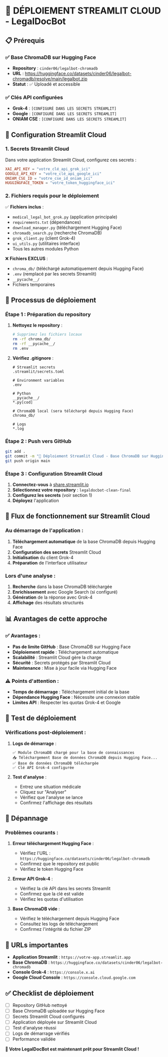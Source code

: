 # 🚀 DÉPLOIEMENT STREAMLIT CLOUD - LegalDocBot

## 📋 Prérequis

### ✅ Base ChromaDB sur Hugging Face
- **Repository** : `cinder06/legalbot-chromadb`
- **URL** : https://huggingface.co/datasets/cinder06/legalbot-chromadb/resolve/main/legalbot.zip
- **Statut** : ✅ Uploadé et accessible

### ✅ Clés API configurées
- **Grok-4** : `[CONFIGURÉ DANS LES SECRETS STREAMLIT]`
- **Google** : `[CONFIGURÉ DANS LES SECRETS STREAMLIT]`
- **ONIAM CSE** : `[CONFIGURÉ DANS LES SECRETS STREAMLIT]`

## 🔧 Configuration Streamlit Cloud

### 1. **Secrets Streamlit Cloud**

Dans votre application Streamlit Cloud, configurez ces secrets :

```toml
XAI_API_KEY = "votre_clé_api_grok_ici"
GOOGLE_API_KEY = "votre_clé_api_google_ici"
ONIAM_CSE_ID = "votre_cse_id_oniam_ici"
HUGGINGFACE_TOKEN = "votre_token_huggingface_ici"
```

### 2. **Fichiers requis pour le déploiement**

✅ **Fichiers inclus** :
- `medical_legal_bot_grok.py` (application principale)
- `requirements.txt` (dépendances)
- `download_manager.py` (téléchargement Hugging Face)
- `chromadb_search.py` (recherche ChromaDB)
- `grok_client.py` (client Grok-4)
- `ui_utils.py` (utilitaires interface)
- Tous les autres modules Python

❌ **Fichiers EXCLUS** :
- `chroma_db/` (téléchargé automatiquement depuis Hugging Face)
- `.env` (remplacé par les secrets Streamlit)
- `__pycache__/`
- Fichiers temporaires

## 🚀 Processus de déploiement

### **Étape 1 : Préparation du repository**

1. **Nettoyez le repository** :
   ```bash
   # Supprimez les fichiers locaux
   rm -rf chroma_db/
   rm -rf __pycache__/
   rm .env
   ```

2. **Vérifiez .gitignore** :
   ```gitignore
   # Streamlit secrets
   .streamlit/secrets.toml
   
   # Environment variables
   .env
   
   # Python
   __pycache__/
   *.py[cod]
   
   # ChromaDB local (sera téléchargé depuis Hugging Face)
   chroma_db/
   
   # Logs
   *.log
   ```

### **Étape 2 : Push vers GitHub**

```bash
git add .
git commit -m "🚀 Déploiement Streamlit Cloud - Base ChromaDB sur Hugging Face"
git push origin main
```

### **Étape 3 : Configuration Streamlit Cloud**

1. **Connectez-vous** à [share.streamlit.io](https://share.streamlit.io)
2. **Sélectionnez votre repository** : `legaldocbot-clean-final`
3. **Configurez les secrets** (voir section 1)
4. **Déployez** l'application

## 🔄 Flux de fonctionnement sur Streamlit Cloud

### **Au démarrage de l'application :**

1. **Téléchargement automatique** de la base ChromaDB depuis Hugging Face
2. **Configuration des secrets** Streamlit Cloud
3. **Initialisation** du client Grok-4
4. **Préparation** de l'interface utilisateur

### **Lors d'une analyse :**

1. **Recherche** dans la base ChromaDB téléchargée
2. **Enrichissement** avec Google Search (si configuré)
3. **Génération** de la réponse avec Grok-4
4. **Affichage** des résultats structurés

## 📊 Avantages de cette approche

### ✅ **Avantages :**
- **Pas de limite GitHub** : Base ChromaDB sur Hugging Face
- **Déploiement rapide** : Téléchargement automatique
- **Scalabilité** : Streamlit Cloud gère la charge
- **Sécurité** : Secrets protégés par Streamlit Cloud
- **Maintenance** : Mise à jour facile via Hugging Face

### ⚠️ **Points d'attention :**
- **Temps de démarrage** : Téléchargement initial de la base
- **Dépendance Hugging Face** : Nécessite une connexion stable
- **Limites API** : Respecter les quotas Grok-4 et Google

## 🧪 Test de déploiement

### **Vérifications post-déploiement :**

1. **Logs de démarrage** :
   ```
   ✅ Module ChromaDB chargé pour la base de connaissances
   📥 Téléchargement Base de données ChromaDB depuis Hugging Face...
   ✅ Base de données ChromaDB téléchargée
   ✅ Clé API Grok-4 configurée
   ```

2. **Test d'analyse** :
   - Entrez une situation médicale
   - Cliquez sur "Analyser"
   - Vérifiez que l'analyse se lance
   - Confirmez l'affichage des résultats

## 🔧 Dépannage

### **Problèmes courants :**

1. **Erreur téléchargement Hugging Face** :
   - Vérifiez l'URL : `https://huggingface.co/datasets/cinder06/legalbot-chromadb`
   - Confirmez que le repository est public
   - Vérifiez le token Hugging Face

2. **Erreur API Grok-4** :
   - Vérifiez la clé API dans les secrets Streamlit
   - Confirmez que la clé est valide
   - Vérifiez les quotas d'utilisation

3. **Base ChromaDB vide** :
   - Vérifiez le téléchargement depuis Hugging Face
   - Consultez les logs de téléchargement
   - Confirmez l'intégrité du fichier ZIP

## 🎯 URLs importantes

- **Application Streamlit** : `https://votre-app.streamlit.app`
- **Base ChromaDB** : `https://huggingface.co/datasets/cinder06/legalbot-chromadb`
- **Console Grok-4** : `https://console.x.ai`
- **Google Cloud Console** : `https://console.cloud.google.com`

## ✅ Checklist de déploiement

- [ ] Repository GitHub nettoyé
- [ ] Base ChromaDB uploadée sur Hugging Face
- [ ] Secrets Streamlit Cloud configurés
- [ ] Application déployée sur Streamlit Cloud
- [ ] Test d'analyse réussi
- [ ] Logs de démarrage vérifiés
- [ ] Performance validée

**🎉 Votre LegalDocBot est maintenant prêt pour Streamlit Cloud !** 